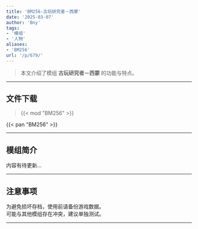 ```yaml
---
title: 'BM256-古玩研究者－西蒙'
date: '2025-03-07'
author: 'Bny'
tags:
- '模组'
- '人物'
aliases:
- 'BM256'
url: '/p/679/'
---
```


> 本文介绍了模组 **古玩研究者－西蒙** 的功能与特点。

---

## 文件下载  

> {{< mod "BM256" >}}  

{{< pan "BM256" >}}  

---

## 模组简介

>  
内容有待更新...  

---

## 注意事项

>  
为避免损坏存档，使用前请备份游戏数据。  
可能与其他模组存在冲突，建议单独测试。  

---

